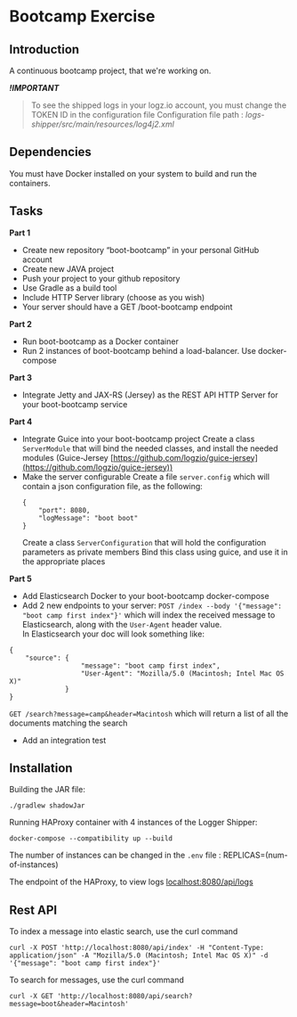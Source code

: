 # Bootcamp Exercise

## Introduction
A continuous bootcamp project, that we're working on.

***!IMPORTANT***
> To see the shipped logs in your logz.io account, you must change the TOKEN ID in the configuration file 
> Configuration file path : *logs-shipper/src/main/resources/log4j2.xml*


## Dependencies
You must have Docker installed on your system to build and run the containers.


## Tasks
**Part 1**
- Create new repository “boot-bootcamp” in your personal GitHub account
- Create new JAVA project
- Push your project to your github repository
- Use Gradle as a build tool
- Include HTTP Server library (choose as you wish)
- Your server should have a GET /boot-bootcamp endpoint

**Part 2**
- Run boot-bootcamp as a Docker container 
- Run 2 instances of boot-bootcamp behind a load-balancer. Use docker-compose

**Part 3**
- Integrate Jetty and JAX-RS (Jersey) as the REST API HTTP Server for your boot-bootcamp service

**Part 4**
- Integrate Guice into your boot-bootcamp project
  Create a class `ServerModule` that will bind the needed classes, and install the needed modules (Guice-Jersey [https://github.com/logzio/guice-jersey](https://github.com/logzio/guice-jersey))
- Make the server configurable
  Create a file `server.config` which will contain a json configuration file, as the following:
  ```
  {
      "port": 8080,
      "logMessage": "boot boot"
  }
  ```
  Create a class `ServerConfiguration`  that will hold the configuration parameters as private members
  Bind this class using guice, and use it in the appropriate places 

**Part 5**
- Add Elasticsearch Docker to your boot-bootcamp docker-compose
- Add 2 new endpoints to your server:
`POST /index --body '{"message": "boot camp first index"}'` which will index the received message to Elasticsearch, along with the `User-Agent` header value.  
In Elasticsearch your doc will look something like:  
```
{
    "source": {
                  "message": "boot camp first index",
                  "User-Agent": "Mozilla/5.0 (Macintosh; Intel Mac OS X)"
              }
}
```

`GET /search?message=camp&header=Macintosh` which will return a list of all the documents matching the search
- Add an integration test

## Installation
Building the JAR file:

```
./gradlew shadowJar
```

Running HAProxy container with 4 instances of the Logger Shipper:

```
docker-compose --compatibility up --build
```
The number of instances can be changed in the `.env` file : REPLICAS=(num-of-instances)

The endpoint of the HAProxy, to view logs
[localhost:8080/api/logs](http://localhost:8080/api/logs)

## Rest API

To index a message into elastic search, use the curl command
```
curl -X POST 'http://localhost:8080/api/index' -H "Content-Type: application/json" -A "Mozilla/5.0 (Macintosh; Intel Mac OS X)" -d '{"message": "boot camp first index"}'
```

To search for messages, use the curl command
```
curl -X GET 'http://localhost:8080/api/search?message=boot&header=Macintosh'
```
